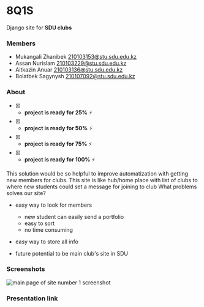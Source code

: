 # 8Q1S

Django site for **SDU clubs**

### Members
- Mukangali Zhanibek 210103153@stu.sdu.edu.kz
- Assan Nurislam 210103229@stu.sdu.edu.kz
- Aitkazin Anuar 210103136@stu.sdu.edu.kz
- Bolatbek Sagynysh 210107092@stu.sdu.edu.kz

### About
- [x] - **project is ready for 25%** :zap:
- [x] - **project is ready for 50%** ⚡
- [x] - **project is ready for 75%** ⚡
- [x] - **project is ready for 100%** ⚡

This solution would be so helpful to improve automatization with getting new members for clubs. This site is like hub/home place with list of clubs to where new students could set a message for joining to club 
What problems solves our site?

- easy way to look for members
  - new student can easily send a portfolio
  - easy to sort 
  - no time consuming
 
 
- easy way to store all info
- future potential to be main club's site in SDU


### Screenshots

![main page of site number 1 screenshot](https://media.discordapp.net/attachments/905075566699483266/1107394910019141672/image.png?width=1365&height=662)

### Presentation link


